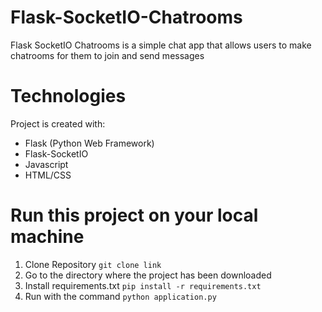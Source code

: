 # Flask-SocketIO-Chatrooms
  Flask SocketIO Chatrooms is a simple chat app that allows users to make chatrooms for them to join and send messages

# Technologies
Project is created with:
* Flask (Python Web Framework)
* Flask-SocketIO
* Javascript
* HTML/CSS

# Run this project on your local machine
1. Clone Repository `git clone link`
2. Go to the directory where the project has been downloaded
3. Install requirements.txt `pip install -r requirements.txt`
4. Run with the command  `python application.py`
